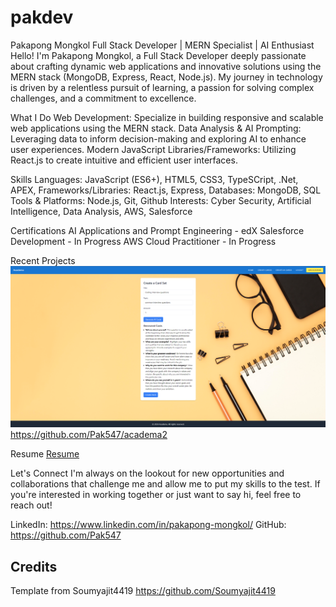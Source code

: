 # pakdev

Pakapong Mongkol
Full Stack Developer | MERN Specialist | AI Enthusiast
Hello! I'm Pakapong Mongkol, a Full Stack Developer deeply passionate about crafting dynamic web applications and innovative solutions using the MERN stack (MongoDB, Express, React, Node.js). My journey in technology is driven by a relentless pursuit of learning, a passion for solving complex challenges, and a commitment to excellence.

What I Do
Web Development: Specialize in building responsive and scalable web applications using the MERN stack.
Data Analysis & AI Prompting: Leveraging data to inform decision-making and exploring AI to enhance user experiences.
Modern JavaScript Libraries/Frameworks: Utilizing React.js to create intuitive and efficient user interfaces.


Skills
Languages: JavaScript (ES6+), HTML5, CSS3, TypeSCript, .Net, APEX,
Frameworks/Libraries: React.js, Express,
Databases: MongoDB, SQL
Tools & Platforms: Node.js, Git, Github
Interests: Cyber Security, Artificial Intelligence, Data Analysis, AWS, Salesforce

Certifications
AI Applications and Prompt Engineering - edX
Salesforce Development - In Progress
AWS Cloud Practitioner - In Progress

Recent Projects
![AI Flashcard Gen w/ Chatbot](src/Assets/project3final.PNG)
https://github.com/Pak547/academa2

Resume
[Resume](<src/Assets/Pakapong's Resume.pdf>)

Let's Connect
I'm always on the lookout for new opportunities and collaborations that challenge me and allow me to put my skills to the test. If you're interested in working together or just want to say hi, feel free to reach out!

LinkedIn: https://www.linkedin.com/in/pakapong-mongkol/
GitHub: https://github.com/Pak547

## Credits
Template from Soumyajit4419
https://github.com/Soumyajit4419
